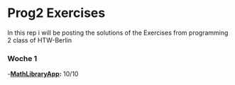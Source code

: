 # Prog2 Exercises

In this rep i will be posting the solutions of the Exercises from programming 2 class of HTW-Berlin 

### Woche 1
-**[MathLibraryApp](./MathLibraryApp):** 10/10
